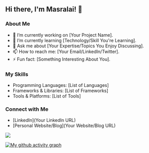 <!-- Profile README for Masralai -->

## Hi there, I'm Masralai! 👋

### About Me

- 🔭 I’m currently working on [Your Project Name].
- 🌱 I’m currently learning [Technology/Skill You're Learning].
- 💬 Ask me about [Your Expertise/Topics You Enjoy Discussing].
- 📫 How to reach me: [Your Email/LinkedIn/Twitter].
- ⚡ Fun fact: [Something Interesting About You].

### My Skills

- Programming Languages: [List of Languages]
- Frameworks & Libraries: [List of Frameworks]
- Tools & Platforms: [List of Tools]


### Connect with Me

- [LinkedIn](Your LinkedIn URL)
- [Personal Website/Blog](Your Website/Blog URL)


![](http://github-profile-summary-cards.vercel.app/api/cards/profile-details?username=Masralai&theme=2077)


[![My github activity graph](https://github-readme-activity-graph.vercel.app/graph?username=Masralai&theme=tokyo-night&hide_border=true)](https://github.com/JustSurWHYving/github-readme-activity-graph)
<!-- Optional: Add more sections as needed -->
